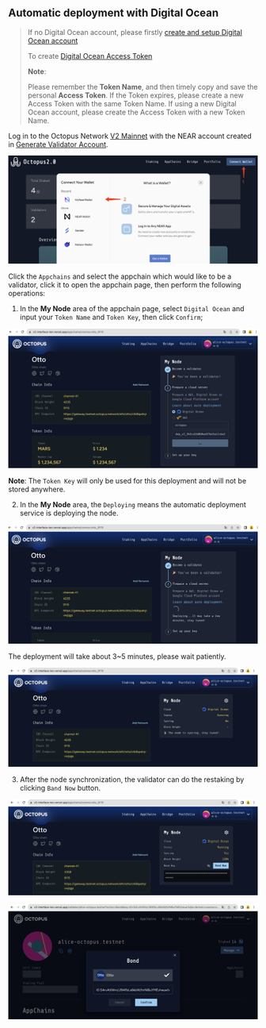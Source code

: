 ## Automatic deployment with Digital Ocean 

> If no Digital Ocean account, please firstly [create and setup Digital Ocean account](https://docs.digitalocean.com/products/getting-started/)
>
> To create [Digital Ocean Access Token](https://docs.digitalocean.com/reference/api/create-personal-access-token/)
>
> **Note**: 
> 
> Please remember the **Token Name**, and then timely copy and save the personal **Access Token**. If the Token expires, please create a new Access Token with the same Token Name. If using a new Digital Ocean account, please create the Access Token with a new Token Name.

Log in to the Octopus Network [V2 Mainnet](https://v2-mainnet.oct.network/) with the NEAR account created in [Generate Validator Account](./validator-generate-keys.md).

![Connect wallet](../../images/maintain/v2/v2_connect_wallet.jpg)

Click the `Appchains` and select the appchain which would like to be a validator, click it to open the appchain page, then perform the following operations:

1. In the **My Node** area of ​​the appchain page, select `Digital Ocean` and input your `Token Name` and `Token Key`, then click `Confirm`;

![do token](../../images/maintain/v2/v2_validator_do_token.jpg)

**Note**: The `Token Key` will only be used for this deployment and will not be stored anywhere.

2. In the **My Node** area, the `Deploying` means the automatic deployment service is deploying the node.

![validator deploying](../../images/maintain/v2/v2_validator_deploying.jpg)

The deployment will take about 3~5 minutes, please wait patiently.

![validator syncing](../../images/maintain/v2/v2_validator_syncing.jpg)

3. After the node synchronization, the validator can do the restaking by clicking `Band Now` button.

![validator bond](../../images/maintain/v2/v2_validator_bond_now.jpg)

![validator bond key ](../../images/maintain/v2/v2_validator_bond_key.jpg)
